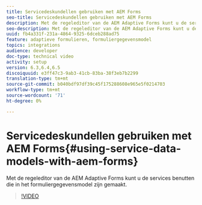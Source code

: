 ```yaml
---
title: Servicedeskundellen gebruiken met AEM Forms
seo-title: Servicedeskundellen gebruiken met AEM Forms
description: Met de regeleditor van de AEM Adaptive Forms kunt u de services benutten die in het formuliergegevensmodel zijn gemaakt.
seo-description: Met de regeleditor van de AEM Adaptive Forms kunt u de services benutten die in het formuliergegevensmodel zijn gemaakt.
uuid: fb4a331f-231a-4864-9325-6dceb288ad75
feature: adaptieve formulieren, formuliergegevensmodel
topics: integrations
audience: developer
doc-type: technical video
activity: setup
version: 6.3,6.4,6.5
discoiquuid: e3ff47c3-9ab3-41cb-83ba-38f3eb7b2299
translation-type: tm+mt
source-git-commit: b040bdf97df39c45f175288608e965e5f0214703
workflow-type: tm+mt
source-wordcount: '71'
ht-degree: 0%

---
```



# Servicedeskundellen gebruiken met AEM Forms{#using-service-data-models-with-aem-forms}

Met de regeleditor van de AEM Adaptive Forms kunt u de services benutten die in het formuliergegevensmodel zijn gemaakt.

>[!VIDEO](https://video.tv.adobe.com/v/17739/?quality=9&learn=on)

